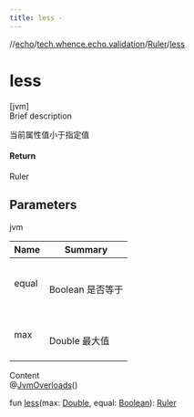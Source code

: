 ```yaml
---
title: less -
---
```

//[echo](../../index.md)/[tech.whence.echo.validation](../index.md)/[Ruler](index.md)/[less](less.md)



# less  
[jvm]  
Brief description  


当前属性值小于指定值



#### Return  


Ruler



## Parameters  
  
jvm  
  
|  Name|  Summary| 
|---|---|
| equal| <br><br>Boolean 是否等于<br><br>
| max| <br><br>Double 最大值<br><br>
  
  
Content  
@[JvmOverloads](https://kotlinlang.org/api/latest/jvm/stdlib/kotlin.jvm/-jvm-overloads/index.html)()  
  
fun [less](less.md)(max: [Double](https://kotlinlang.org/api/latest/jvm/stdlib/kotlin/-double/index.html), equal: [Boolean](https://kotlinlang.org/api/latest/jvm/stdlib/kotlin/-boolean/index.html)): [Ruler](index.md)  



